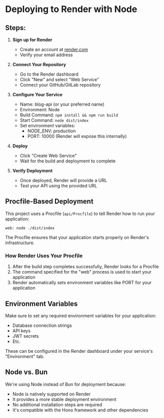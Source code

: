 # Deploying to Render with Node

## Steps:

1. **Sign up for Render**
   - Create an account at [render.com](https://render.com/)
   - Verify your email address

2. **Connect Your Repository**
   - Go to the Render dashboard
   - Click "New" and select "Web Service"
   - Connect your GitHub/GitLab repository

3. **Configure Your Service**
   - Name: blog-api (or your preferred name)
   - Environment: Node
   - Build Command: `npm install && npm run build`
   - Start Command: `node dist/index`
   - Set environment variables:
     - NODE_ENV: production
     - PORT: 10000 (Render will expose this internally)

4. **Deploy**
   - Click "Create Web Service"
   - Wait for the build and deployment to complete

5. **Verify Deployment**
   - Once deployed, Render will provide a URL
   - Test your API using the provided URL

## Procfile-Based Deployment

This project uses a Procfile (`api/Procfile`) to tell Render how to run your application:

```
web: node ./dist/index
```

The Procfile ensures that your application starts properly on Render's infrastructure.

### How Render Uses Your Procfile

1. After the build step completes successfully, Render looks for a Procfile
2. The command specified for the "web" process is used to start your application
3. Render automatically sets environment variables like PORT for your application

## Environment Variables

Make sure to set any required environment variables for your application:
- Database connection strings
- API keys
- JWT secrets
- Etc.

These can be configured in the Render dashboard under your service's "Environment" tab.

## Node vs. Bun

We're using Node instead of Bun for deployment because:
- Node is natively supported on Render
- It provides a more stable deployment environment
- No additional installation steps are required
- It's compatible with the Hono framework and other dependencies
